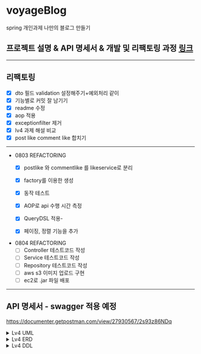 # voyageBlog

spring 개인과제 나만의 블로그 만들기

프로젝트 설명 & API 명세서 & 개발 및 리팩토링 과정 [링크](https://devsim.oopy.io/189b7be0-21e5-4429-9323-4dcbb0d185e3#189b7be0-21e5-4429-9323-4dcbb0d185e3)
--------------------


----------------------

## 리팩토링

- [x]  dto 필드 validation 설정해주기+예외처리 같이
- [x]  기능별로 커밋 잘 남기기
- [x]  readme 수정
- [x]  aop 적용
- [x]  exceptionfilter 제거
- [x]  lv4 과제 해설 비교
- [x]  post like comment like 합치기

---

- 0803 REFACTORING
    - [x]  postlike 와 commentlike 를 likeservice로 분리
    - [x]  factory를 이용한 생성
    - [x]  동작 테스트
    - [x]  AOP로 api 수행 시간 측정
    - [x]  QueryDSL 적용-
    - [x]  페이징, 정렬 기능을 추가


- 0804 REFACTORING
    - [ ]  Controller 테스트코드 작성
    - [ ]  Service 테스트코드 작성
    - [ ]  Repository 테스트코드 작성
    - [ ]  aws s3 이미지 업로드 구현
    - [ ]  ec2로 .jar 파일 배포

------------------------------

## API 명세서 - swagger 적용 예정

https://documenter.getpostman.com/view/27930567/2s93z86NDq

<details>
<summary>Lv4 UML </summary>
<div markdown="1">
    <img src="https://i.postimg.cc/rpbDGqqQ/voyage-Blog-usecase-Diagram-lv3.png" height="700">
    <img src="lv4_flow_chart.png" height="700">
</div>
</details>
<details>
<summary>Lv4 ERD</summary>
<div markdown="2">

<img src="lv4_erd.PNG" height="700">

</div>
</details>
<details>
<summary>Lv4 DDL</summary>
<div markdown="2">

```
create table if not exists post.user
(
    user_id       bigint auto_increment
        primary key,
    user_email    varchar(36)            not null,
    user_password varchar(64)            not null,
    user_role     enum ('ADMIN', 'USER') not null,
    user_username varchar(12)            not null,
    constraint UK_jnu1quvkutdk73q9fa4d7abe3
        unique (user_username)
);

create table if not exists post.post
(
    post_id            bigint auto_increment
        primary key,
    created_date       datetime(6)   null,
    last_modified_date datetime(6)   null,
    post_contents      text          not null,
    post_likes_count   int default 0 not null,
    post_title         varchar(32)   not null,
    post_username      varchar(12)   not null,
    user_id            bigint        not null,
    constraint FK72mt33dhhs48hf9gcqrq4fxte
        foreign key (user_id) references post.user (user_id)
);

create table if not exists post.comment
(
    comment_id          bigint auto_increment
        primary key,
    created_date        datetime(6)   null,
    last_modified_date  datetime(6)   null,
    comment_contents    varchar(255)  not null,
    comment_username    varchar(12)   not null,
    post_id             bigint        not null,
    user_id             bigint        not null,
    comment_likes_count int default 0 not null,
    constraint FK8kcum44fvpupyw6f5baccx25c
        foreign key (user_id) references post.user (user_id),
    constraint FKs1slvnkuemjsq2kj4h3vhx7i1
        foreign key (post_id) references post.post (post_id)
);

create table if not exists post.comment_likes
(
    comment_likes_id bigint auto_increment
        primary key,
    comment_id       bigint null,
    user_id          bigint null,
    constraint FKd0epu3dcjc57pwe7lt5jgfqsi
        foreign key (comment_id) references post.comment (comment_id),
    constraint FKgtjsp4k7rsoon6lnxjjx7cnqp
        foreign key (user_id) references post.user (user_id)
);

create table if not exists post.post_likes
(
    post_likes_id bigint auto_increment
        primary key,
    post_id       bigint null,
    user_id       bigint null,
    constraint FKc85he3c94qv5vmyutmf0plp69
        foreign key (user_id) references post.user (user_id),
    constraint FKmxmoc9p5ndijnsqtvsjcuoxm3
        foreign key (post_id) references post.post (post_id)
);
```

</div>
</details>


